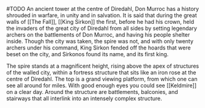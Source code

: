 #TODO 
An ancient tower at the centre of Diredahl, Don Murroc has a history shrouded in warfare, in unity and in salvation. It is said that during the great walls of [[The Fall]], [[King Sirkon]] the first, before he had his crown, held the invaders of the great city of Diredahl from all sides by setting legendary archers on the battlements of Don Murroc, and having his people shelter inside. Though the city was taken, the spire was not, and with only twenty archers under his command, King Sirkon fended off the hoards that were beset on the city, and Sirkonos found its name, and its first king. 

The spire stands at a magnificent height, rising above the apex of structures of the walled city, within a fortress structure that sits like an iron rose at the centre of Diredahl. The top is a grand viewing platform, from which one can see all around for miles. With good enough eyes you could see [[Keldmire]] on a clear day. Around the structure are battlements, balconies, and stairways that all interlink into an intensely complex structure. 